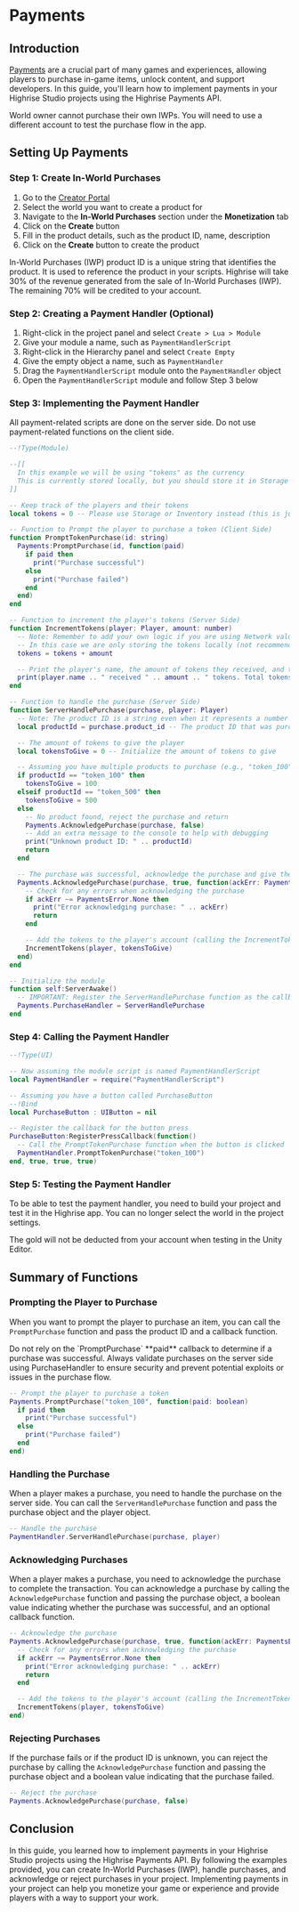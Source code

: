 # Payments

## Introduction

[Payments](/learn/studio-api/services/Payments) are a crucial part of many games and experiences, allowing players to purchase in-game items, unlock content, and support developers. In this guide, you'll learn how to implement payments in your Highrise Studio projects using the Highrise Payments API.

<Note type="warning">
World owner cannot purchase their own IWPs. You will need to use a different account to test the purchase flow in the app.
</Note>

## Setting Up Payments

### Step 1: Create In-World Purchases
1. Go to the [Creator Portal](https://create.highrise.game/)
2. Select the world you want to create a product for
3. Navigate to the **In-World Purchases** section under the **Monetization** tab
4. Click on the **Create** button
5. Fill in the product details, such as the product ID, name, description
6. Click on the **Create** button to create the product

<Note type="warning">
In-World Purchases (IWP) product ID is a unique string that identifies the product. It is used to reference the product in your scripts.
</Note>

<Note type="warning">
Highrise will take 30% of the revenue generated from the sale of In-World Purchases (IWP). The remaining 70% will be credited to your account.
</Note>

### Step 2: Creating a Payment Handler (Optional)
1. Right-click in the project panel and select `Create > Lua > Module`
2. Give your module a name, such as `PaymentHandlerScript`
3. Right-click in the Hierarchy panel and select `Create Empty`
4. Give the empty object a name, such as `PaymentHandler`
5. Drag the `PaymentHandlerScript` module onto the `PaymentHandler` object
6. Open the `PaymentHandlerScript` module and follow Step 3 below

### Step 3: Implementing the Payment Handler
<Note type="warning">
All payment-related scripts are done on the server side. Do not use payment-related functions on the client side.
</Note>

```lua
--!Type(Module)

--[[
  In this example we will be using "tokens" as the currency
  This is currently stored locally, but you should store it in Storage or Inventory for persistence
]]

-- Keep track of the players and their tokens
local tokens = 0 -- Please use Storage or Inventory instead (this is just an example)

-- Function to Prompt the player to purchase a token (Client Side)
function PromptTokenPurchase(id: string)
  Payments:PromptPurchase(id, function(paid)
    if paid then
      print("Purchase successful")
    else
      print("Purchase failed")
    end
  end)
end

-- Function to increment the player's tokens (Server Side)
function IncrementTokens(player: Player, amount: number)
  -- Note: Remember to add your own logic if you are using Network values or Storage
  -- In this case we are only storing the tokens locally (not recommended but for example purposes)
  tokens = tokens + amount

  -- Print the player's name, the amount of tokens they received, and their total tokens
  print(player.name .. " received " .. amount .. " tokens. Total tokens: " .. tokens)
end

-- Function to handle the purchase (Server Side)
function ServerHandlePurchase(purchase, player: Player)
  -- Note: The product ID is a string even when it represents a number
  local productId = purchase.product_id -- The product ID that was purchased (e.g., "token")

  -- The amount of tokens to give the player
  local tokensToGive = 0 -- Initialize the amount of tokens to give

  -- Assuming you have multiple products to purchase (e.g., "token_100", "token_500")
  if productId == "token_100" then
    tokensToGive = 100
  elseif productId == "token_500" then
    tokensToGive = 500
  else
    -- No product found, reject the purchase and return
    Payments.AcknowledgePurchase(purchase, false)
    -- Add an extra message to the console to help with debugging
    print("Unknown product ID: " .. productId)
    return
  end

  -- The purchase was successful, acknowledge the purchase and give the player the tokens
  Payments.AcknowledgePurchase(purchase, true, function(ackErr: PaymentsError)
    -- Check for any errors when acknowledging the purchase
    if ackErr ~= PaymentsError.None then
      print("Error acknowledging purchase: " .. ackErr)
      return
    end

    -- Add the tokens to the player's account (calling the IncrementTokens function)
    IncrementTokens(player, tokensToGive)
  end)
end

-- Initialize the module
function self:ServerAwake()
  -- IMPORTANT: Register the ServerHandlePurchase function as the callback for the PurchaseHandler
  Payments.PurchaseHandler = ServerHandlePurchase
end
```

### Step 4: Calling the Payment Handler
```lua
--!Type(UI)

-- Now assuming the module script is named PaymentHandlerScript
local PaymentHandler = require("PaymentHandlerScript")

-- Assuming you have a button called PurchaseButton
--!Bind
local PurchaseButton : UIButton = nil

-- Register the callback for the button press
PurchaseButton:RegisterPressCallback(function()
  -- Call the PromptTokenPurchase function when the button is clicked
  PaymentHandler.PromptTokenPurchase("token_100")
end, true, true, true)
```

### Step 5: Testing the Payment Handler

To be able to test the payment handler, you need to build your project and test it in the Highrise app. You can no longer select the world in the project settings.

<Note type="info">
The gold will not be deducted from your account when testing in the Unity Editor.
</Note>

## Summary of Functions

### Prompting the Player to Purchase
When you want to prompt the player to purchase an item, you can call the `PromptPurchase` function and pass the product
ID and a callback function.

<Note type="warning">
Do not rely on the `PromptPurchase` **paid** callback to determine if a purchase was successful. Always validate purchases on the server side using PurchaseHandler to ensure security and prevent potential exploits or issues in the purchase flow.
</Note>

```lua
-- Prompt the player to purchase a token
Payments.PromptPurchase("token_100", function(paid: boolean)
  if paid then
    print("Purchase successful")
  else
    print("Purchase failed")
  end
end)
```

### Handling the Purchase
When a player makes a purchase, you need to handle the purchase on the server side. You can call the `ServerHandlePurchase` function and pass the purchase object and the player object.

```lua
-- Handle the purchase
PaymentHandler.ServerHandlePurchase(purchase, player)
```

### Acknowledging Purchases
When a player makes a purchase, you need to acknowledge the purchase to complete the transaction. You can acknowledge a purchase by calling the `AcknowledgePurchase` function and passing the purchase object, a boolean value indicating whether the purchase was successful, and an optional callback function.

```lua
-- Acknowledge the purchase
Payments.AcknowledgePurchase(purchase, true, function(ackErr: PaymentsError)
  -- Check for any errors when acknowledging the purchase
  if ackErr ~= PaymentsError.None then
    print("Error acknowledging purchase: " .. ackErr)
    return
  end

  -- Add the tokens to the player's account (calling the IncrementTokens function)
  IncrementTokens(player, tokensToGive)
end)
```

### Rejecting Purchases

If the purchase fails or if the product ID is unknown, you can reject the purchase by calling the `AcknowledgePurchase` function and passing the purchase object and a boolean value indicating that the purchase failed.

```lua
-- Reject the purchase
Payments.AcknowledgePurchase(purchase, false)
```

## Conclusion

In this guide, you learned how to implement payments in your Highrise Studio projects using the Highrise Payments API. By following the examples provided, you can create In-World Purchases (IWP), handle purchases, and acknowledge or reject purchases in your project. Implementing payments in your project can help you monetize your game or experience and provide players with a way to support your work.